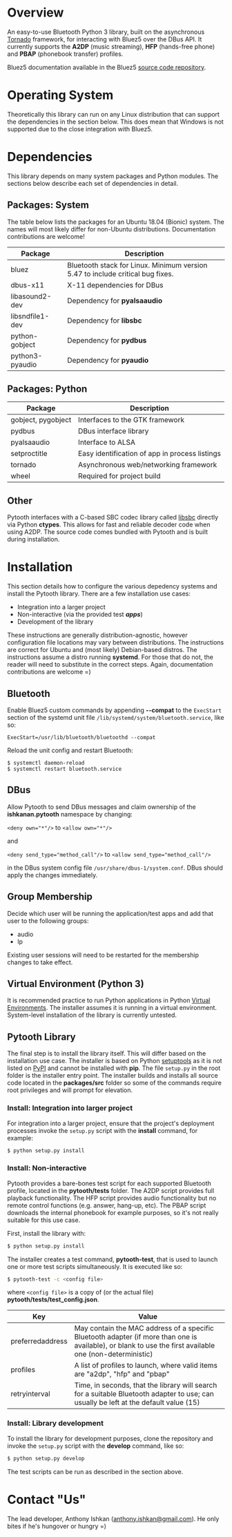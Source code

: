 # Overview
An easy-to-use Bluetooth Python 3 library, built on the asynchronous [Tornado](http://www.tornadoweb.org/) framework, for interacting with Bluez5 over the DBus API. It currently supports the **A2DP** (music streaming), **HFP** (hands-free phone) and **PBAP** (phonebook transfer) profiles.

Bluez5 documentation available in the Bluez5 [source code repository](https://git.kernel.org/cgit/bluetooth/bluez.git/tree/doc).

# Operating System
Theoretically this library can run on any Linux distribution that can support the dependencies in the section below. This does mean that Windows is not supported due to the close integration with Bluez5.

# Dependencies
This library depends on many system packages and Python modules. The sections below describe each set of dependencies in detail.

## Packages: System
The table below lists the packages for an Ubuntu 18.04 (Bionic) system. The names will most likely differ for non-Ubuntu distributions. Documentation contributions are welcome!

**Package** | **Description**
--- | ---
bluez | Bluetooth stack for Linux. Minimum version 5.47 to include critical bug fixes.
dbus-x11 | X-11 dependencies for DBus
libasound2-dev | Dependency for **pyalsaaudio**
libsndfile1-dev | Dependency for **libsbc**
python-gobject | Dependency for **pydbus**
python3-pyaudio | Dependency for **pyaudio**

## Packages: Python
**Package** | **Description**
--- | ---
gobject, pygobject | Interfaces to the GTK framework
pydbus | DBus interface library
pyalsaaudio | Interface to ALSA
setproctitle | Easy identification of app in process listings
tornado | Asynchronous web/networking framework
wheel | Required for project build

## Other
Pytooth interfaces with a C-based SBC codec library called [libsbc](https://www.kernel.org/pub/linux/bluetooth/sbc-2.0.tar.xz) directly via Python **ctypes**. This allows for fast and reliable decoder code when using A2DP. The source code comes bundled with Pytooth and is built during installation.

# Installation
This section details how to configure the various depedency systems and install the Pytooth library. There are a few installation use cases:

* Integration into a larger project
* Non-interactive (via the provided test ***apps***)
* Development of the library

These instructions are generally distribution-agnostic, however configuration file locations may vary between distributions. The instructions are correct for Ubuntu and (most likely) Debian-based distros. The instructions assume a distro running **systemd**. For those that do not, the reader will need to substitute in the correct steps. Again, documentation contributions are welcome =)

## Bluetooth
Enable Bluez5 custom commands by appending **--compat** to the ```ExecStart``` section of the systemd unit file ```/lib/systemd/system/bluetooth.service```, like so:

```
ExecStart=/usr/lib/bluetooth/bluetoothd --compat
```

Reload the unit config and restart Bluetooth:

```
$ systemctl daemon-reload
$ systemctl restart bluetooth.service
```

## DBus
Allow Pytooth to send DBus messages and claim ownership of the **ishkanan.pytooth** namespace by changing:

`<deny own="*"/>` to `<allow own="*"/>`

and

`<deny send_type="method_call"/>` to `<allow send_type="method_call"/>`

in the DBus system config file ```/usr/share/dbus-1/system.conf```. DBus should apply the changes immediately.

## Group Membership
Decide which user will be running the application/test apps and add that user to the following groups:

* audio
* lp

Existing user sessions will need to be restarted for the membership changes to take effect.

## Virtual Environment (Python 3)
It is recommended practice to run Python applications in Python [Virtual Environments](https://virtualenv.pypa.io/en/stable). The installer assumes it is running in a virtual environment. System-level installation of the library is currently untested.

## Pytooth Library
The final step is to install the library itself. This will differ based on the installation use case. The installer is based on Python [setuptools](https://setuptools.readthedocs.io/) as it is not listed on [PyPI](https://pypi.python.org/) and cannot be installed with **pip**. The file `setup.py` in the root folder is the installer entry point. The installer builds and installs all source code located in the **packages/src** folder so some of the commands require root privileges and will prompt for elevation.

### Install: Integration into larger project
For integration into a larger project, ensure that the project's deployment processes invoke the `setup.py` script with the **install** command, for example:

```bash
$ python setup.py install
```

### Install: Non-interactive
Pytooth provides a bare-bones test script for each supported Bluetooth profile, located in the **pytooth/tests** folder. The A2DP script provides full playback functionality. The HFP script provides audio functionality but no remote control functions (e.g. answer, hang-up, etc). The PBAP script downloads the internal phonebook for example purposes, so it's not really suitable for this use case.

First, install the library with:

```bash
$ python setup.py install
```

The installer creates a test command, **pytooth-test**, that is used to launch one or more test scripts simultaneously. It is executed like so:

```bash
$ pytooth-test -c <config file>
```

where `<config file>` is a copy of (or the actual file) **pytooth/tests/test_config.json**.

**Key** | **Value**
--- | ---
preferredaddress | May contain the MAC address of a specific Bluetooth adapter (if more than one is available), or blank to use the first available one (non-deterministic)
profiles | A list of profiles to launch, where valid items are "a2dp", "hfp" and "pbap"
retryinterval | Time, in seconds, that the library will search for a suitable Bluetooth adapter to use; can usually be left at the default value (15)

### Install: Library development
To install the library for development purposes, clone the repository and invoke the `setup.py` script with the **develop** command, like so:

```bash
$ python setup.py develop
```

The test scripts can be run as described in the section above.

# Contact "Us"
The lead developer, Anthony Ishkan (anthony.ishkan@gmail.com). He only bites if he's hungover or hungry =)
